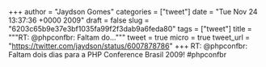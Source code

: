 
+++
author = "Jaydson Gomes"
categories = ["tweet"]
date = "Tue Nov 24 13:37:36 +0000 2009"
draft = false
slug = "6203c65b9e37e3bf1035fa99f2f3dab9a6feda80"
tags = ["tweet"]
title = """RT: @phpconfbr: Faltam do..."""
tweet = true
micro = true
tweet_url = "https://twitter.com/jaydson/status/6007878786"
+++
RT: @phpconfbr: Faltam dois dias para a PHP Conference Brasil 2009! #phpconfbr
